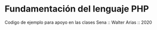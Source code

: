 # Fundamentación del lenguaje PHP
Codigo de ejemplo para apoyo en las clases
Sena :: Walter Arias :: 2020
